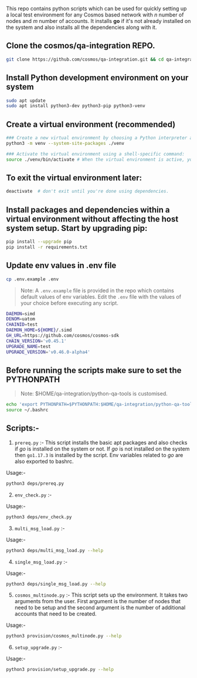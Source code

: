 This repo contains python scripts which can be used for quickly setting up a local test environment for any Cosmos based network with *n* number of nodes and *m* number of accounts. It installs **go** if it's not already installed on the system and also installs all the dependencies along with it.

## Clone the cosmos/qa-integration REPO.
```bash
git clone https://github.com/cosmos/qa-integration.git && cd qa-integration/python-qa-tools/
```

## Install Python development environment on your system

```bash
sudo apt update
sudo apt install python3-dev python3-pip python3-venv
```

## Create a virtual environment (recommended)

```bash
### Create a new virtual environment by choosing a Python interpreter and making a ./venv directory to hold it:
python3 -m venv --system-site-packages ./venv

### Activate the virtual environment using a shell-specific command:
source ./venv/bin/activate # When the virtual environment is active, your shell prompt is prefixed with (venv)
```

## To exit the virtual environment later:

```bash
deactivate  # don't exit until you're done using dependencies.
```

## Install packages and dependencies within a virtual environment without affecting the host system setup. Start by upgrading pip:

```bash
pip install --upgrade pip 
pip install -r requirements.txt
```

## Update env values in .env file

```bash
cp .env.example .env
```
> Note: A `.env.example` file is provided in the repo which contains default values of env variables. Edit the `.env` file with the values of your choice before executing any script.

```bash
DAEMON=simd
DENOM=uatom
CHAINID=test
DAEMON_HOME=${HOME}/.simd
GH_URL=https://github.com/cosmos/cosmos-sdk
CHAIN_VERSION='v0.45.1'
UPGRADE_NAME=test
UPGRADE_VERSION='v0.46.0-alpha4'
```

## Before running the scripts make sure to set the PYTHONPATH
> Note: $HOME/qa-integration/python-qa-tools is customised.
```bash
echo 'export PYTHONPATH=$PYTHONPATH:$HOME/qa-integration/python-qa-tools' >> ~/.bashrc
source ~/.bashrc
```
## Scripts:-

1. `prereq.py` :- This script installs the basic apt packages and also checks if *go* is installed on the system or not. If *go* is not installed on the system then `go1.17.3` is installed by the script. Env variables related to *go* are also exported to bashrc.

Usage:- 
```bash
python3 deps/prereq.py
```

2. `env_check.py` :- 

Usage:-
```bash
python3 deps/env_check.py
```

3. `multi_msg_load.py` :-

Usage:-
```bash
python3 deps/multi_msg_load.py --help
```

4. `single_msg_load.py` :-

Usage:-
```bash
python3 deps/single_msg_load.py --help
```

5. `cosmos_multinode.py` :- This script sets up the environment. It takes two arguments from the user. First argument is the number of nodes that need to be setup and the second argument is the number of additional accounts that need to be created.

Usage:-

```bash
python3 provision/cosmos_multinode.py --help
```

6. `setup_upgrade.py` :- 

Usage:-

```bash
python3 provision/setup_upgrade.py --help
```